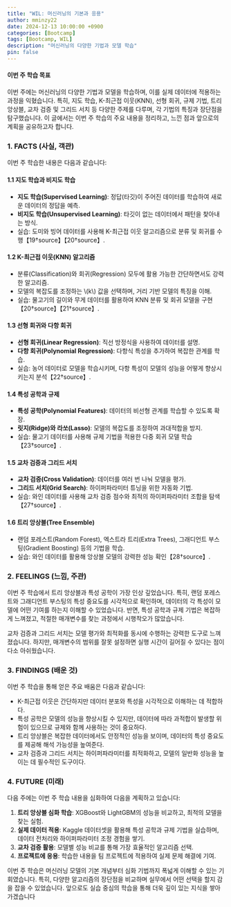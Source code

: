 ```yaml
---
title: "WIL: 머신러닝의 기본과 응용"
author: mminzy22
date: 2024-12-13 10:00:00 +0900
categories: [Bootcamp]
tags: [Bootcamp, WIL]
description: "머신러닝의 다양한 기법과 모델 학습"
pin: false
---
```



#### 이번 주 학습 목표
이번 주에는 머신러닝의 다양한 기법과 모델을 학습하며, 이를 실제 데이터에 적용하는 과정을 익혔습니다. 특히, 지도 학습, K-최근접 이웃(KNN), 선형 회귀, 규제 기법, 트리 앙상블, 교차 검증 및 그리드 서치 등 다양한 주제를 다루며, 각 기법의 특징과 장단점을 탐구했습니다. 이 글에서는 이번 주 학습의 주요 내용을 정리하고, 느낀 점과 앞으로의 계획을 공유하고자 합니다.


### 1. **FACTS (사실, 객관)**
이번 주 학습한 내용은 다음과 같습니다:

#### 1.1 지도 학습과 비지도 학습
- **지도 학습(Supervised Learning)**: 정답(타깃)이 주어진 데이터를 학습하여 새로운 데이터의 정답을 예측.
- **비지도 학습(Unsupervised Learning)**: 타깃이 없는 데이터에서 패턴을 찾아내는 방식.
- 실습: 도미와 빙어 데이터를 사용해 K-최근접 이웃 알고리즘으로 분류 및 회귀를 수행【19†source】【20†source】.

#### 1.2 K-최근접 이웃(KNN) 알고리즘
- 분류(Classification)와 회귀(Regression) 모두에 활용 가능한 간단하면서도 강력한 알고리즘.
- 모델의 복잡도를 조정하는 \\(k\\) 값을 선택하며, 거리 기반 모델의 특징을 이해.
- 실습: 물고기의 길이와 무게 데이터를 활용하여 KNN 분류 및 회귀 모델을 구현【20†source】【21†source】.

#### 1.3 선형 회귀와 다항 회귀
- **선형 회귀(Linear Regression)**: 직선 방정식을 사용하여 데이터를 설명.
- **다항 회귀(Polynomial Regression)**: 다항식 특성을 추가하여 복잡한 관계를 학습.
- 실습: 농어 데이터로 모델을 학습시키며, 다항 특성이 모델의 성능을 어떻게 향상시키는지 분석【22†source】.

#### 1.4 특성 공학과 규제
- **특성 공학(Polynomial Features)**: 데이터의 비선형 관계를 학습할 수 있도록 확장.
- **릿지(Ridge)와 라쏘(Lasso)**: 모델의 복잡도를 조정하여 과대적합을 방지.
- 실습: 물고기 데이터를 사용해 규제 기법을 적용한 다중 회귀 모델 학습【23†source】.

#### 1.5 교차 검증과 그리드 서치
- **교차 검증(Cross Validation)**: 데이터를 여러 번 나눠 모델을 평가.
- **그리드 서치(Grid Search)**: 하이퍼파라미터 튜닝을 위한 자동화 기법.
- 실습: 와인 데이터를 사용해 교차 검증 점수와 최적의 하이퍼파라미터 조합을 탐색【27†source】.

#### 1.6 트리 앙상블(Tree Ensemble)
- 랜덤 포레스트(Random Forest), 엑스트라 트리(Extra Trees), 그래디언트 부스팅(Gradient Boosting) 등의 기법을 학습.
- 실습: 와인 데이터를 활용해 앙상블 모델의 강력한 성능 확인【28†source】.


### 2. **FEELINGS (느낌, 주관)**
이번 주 학습에서 트리 앙상블과 특성 공학이 가장 인상 깊었습니다. 특히, 랜덤 포레스트와 그래디언트 부스팅의 특성 중요도를 시각적으로 확인하며, 데이터의 각 특성이 모델에 어떤 기여를 하는지 이해할 수 있었습니다. 반면, 특성 공학과 규제 기법은 복잡하게 느껴졌고, 적절한 매개변수를 찾는 과정에서 시행착오가 많았습니다.

교차 검증과 그리드 서치는 모델 평가와 최적화를 동시에 수행하는 강력한 도구로 느껴졌습니다. 하지만, 매개변수의 범위를 잘못 설정하면 실행 시간이 길어질 수 있다는 점이 다소 아쉬웠습니다.


### 3. **FINDINGS (배운 것)**
이번 주 학습을 통해 얻은 주요 배움은 다음과 같습니다:
- K-최근접 이웃은 간단하지만 데이터 분포와 특성을 시각적으로 이해하는 데 적합하다.
- 특성 공학은 모델의 성능을 향상시킬 수 있지만, 데이터에 따라 과적합이 발생할 위험이 있으므로 규제와 함께 사용하는 것이 중요하다.
- 트리 앙상블은 복잡한 데이터에서도 안정적인 성능을 보이며, 데이터의 특성 중요도를 제공해 해석 가능성을 높여준다.
- 교차 검증과 그리드 서치는 하이퍼파라미터를 최적화하고, 모델의 일반화 성능을 높이는 데 필수적인 도구이다.


### 4. **FUTURE (미래)**
다음 주에는 이번 주 학습 내용을 심화하여 다음을 계획하고 있습니다:
1. **트리 앙상블 심화 학습**: XGBoost와 LightGBM의 성능을 비교하고, 최적의 모델을 찾는 실험.
2. **실제 데이터 적용**: Kaggle 데이터셋을 활용해 특성 공학과 규제 기법을 실습하며, 데이터 전처리와 하이퍼파라미터 조정 경험을 쌓기.
3. **교차 검증 활용**: 모델별 성능 비교를 통해 가장 효율적인 알고리즘 선택.
4. **프로젝트에 응용**: 학습한 내용을 팀 프로젝트에 적용하여 실제 문제 해결에 기여.


이번 주 학습은 머신러닝 모델의 기본 개념부터 심화 기법까지 폭넓게 이해할 수 있는 기회였습니다. 특히, 다양한 알고리즘의 장단점을 비교하며 실무에서 어떤 선택을 할지 감을 잡을 수 있었습니다. 앞으로도 실습 중심의 학습을 통해 더욱 깊이 있는 지식을 쌓아가겠습니다

